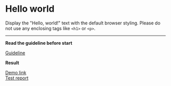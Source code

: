 # Hello world

Display the "Hello, world!" text with the default browser styling. Please do not 
use any enclosing tags like `<h1>` or `<p>`.
___
**Read the guideline before start**

[Guideline](https://github.com/mate-academy/layout_task-guideline/blob/master/README.md)

**Result**

[Demo link](https://Nikita-Kiev.github.io/layout_hello-world/) <br>
[Test report](https://Nikita-Kiev.github.io/layout_hello-world/report/html_report/)
